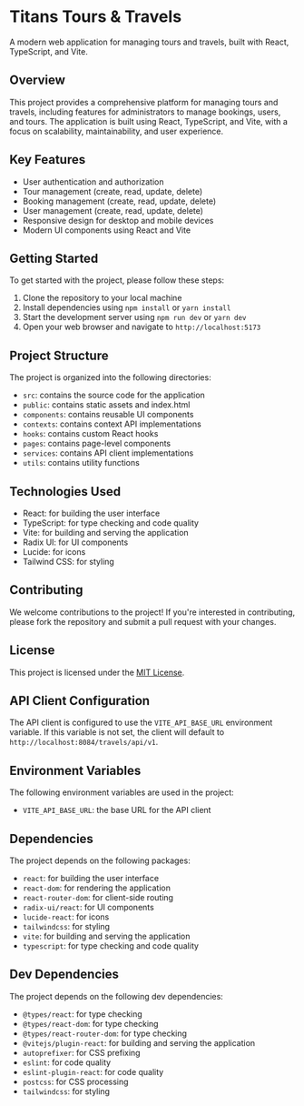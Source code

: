 # Titans Tours & Travels

A modern web application for managing tours and travels, built with React, TypeScript, and Vite.

## Overview

This project provides a comprehensive platform for managing tours and travels, including features for administrators to manage bookings, users, and tours. The application is built using React, TypeScript, and Vite, with a focus on scalability, maintainability, and user experience.

## Key Features

* User authentication and authorization
* Tour management (create, read, update, delete)
* Booking management (create, read, update, delete)
* User management (create, read, update, delete)
* Responsive design for desktop and mobile devices
* Modern UI components using React and Vite

## Getting Started

To get started with the project, please follow these steps:

1. Clone the repository to your local machine
2. Install dependencies using `npm install` or `yarn install`
3. Start the development server using `npm run dev` or `yarn dev`
4. Open your web browser and navigate to `http://localhost:5173`

## Project Structure

The project is organized into the following directories:

* `src`: contains the source code for the application
* `public`: contains static assets and index.html
* `components`: contains reusable UI components
* `contexts`: contains context API implementations
* `hooks`: contains custom React hooks
* `pages`: contains page-level components
* `services`: contains API client implementations
* `utils`: contains utility functions

## Technologies Used

* React: for building the user interface
* TypeScript: for type checking and code quality
* Vite: for building and serving the application
* Radix UI: for UI components
* Lucide: for icons
* Tailwind CSS: for styling

## Contributing

We welcome contributions to the project! If you're interested in contributing, please fork the repository and submit a pull request with your changes.

## License

This project is licensed under the [MIT License](https://opensource.org/licenses/MIT).

## API Client Configuration

The API client is configured to use the `VITE_API_BASE_URL` environment variable. If this variable is not set, the client will default to `http://localhost:8084/travels/api/v1`.

## Environment Variables

The following environment variables are used in the project:

* `VITE_API_BASE_URL`: the base URL for the API client

## Dependencies

The project depends on the following packages:

* `react`: for building the user interface
* `react-dom`: for rendering the application
* `react-router-dom`: for client-side routing
* `radix-ui/react`: for UI components
* `lucide-react`: for icons
* `tailwindcss`: for styling
* `vite`: for building and serving the application
* `typescript`: for type checking and code quality

## Dev Dependencies

The project depends on the following dev dependencies:

* `@types/react`: for type checking
* `@types/react-dom`: for type checking
* `@types/react-router-dom`: for type checking
* `@vitejs/plugin-react`: for building and serving the application
* `autoprefixer`: for CSS prefixing
* `eslint`: for code quality
* `eslint-plugin-react`: for code quality
* `postcss`: for CSS processing
* `tailwindcss`: for styling